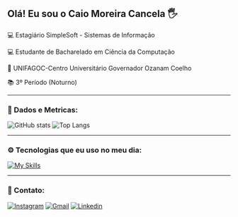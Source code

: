 ## Olá! Eu sou o Caio Moreira Cancela 🖐️
💻 Estagiário SimpleSoft - Sistemas de Informação

💻 Estudante de Bacharelado em Ciência da Computação

🏫 UNIFAGOC-Centro Universitário Governador Ozanam Coelho 

📚 3º Período (Noturno)

---
### 📶 Dados e Metricas:

![GitHub stats](https://github-readme-stats.vercel.app/api?username=CaioMCancela&show_icons=true&theme=merko)
![Top Langs](https://github-readme-stats.vercel.app/api/top-langs/?username=CaioMCancela&layout=compact&theme=merko)

---
### ⚙️ Tecnologias que eu uso no meu dia:
[![My Skills](https://skillicons.dev/icons?i=html,css,js,c,cpp,java&theme=light)](https://skillicons.dev)

---
### 📱 Contato:
[![Instagram](https://img.shields.io/badge/Instagram-E4405F?style=for-the-badge&logo=instagram&logoColor=white)](https://www.instagram.com/caiomcancela/)
[![Gmail](https://img.shields.io/badge/Gmail-D14836?style=for-the-badge&logo=gmail&logoColor=white)](devcaiomcancela@gmail.com)
[![Linkedin](https://img.shields.io/badge/LinkedIn-0077B5?style=for-the-badge&logo=linkedin&logoColor=white)](https://www.linkedin.com/in/caio-moreira-cancela-194a7b2b3/)
